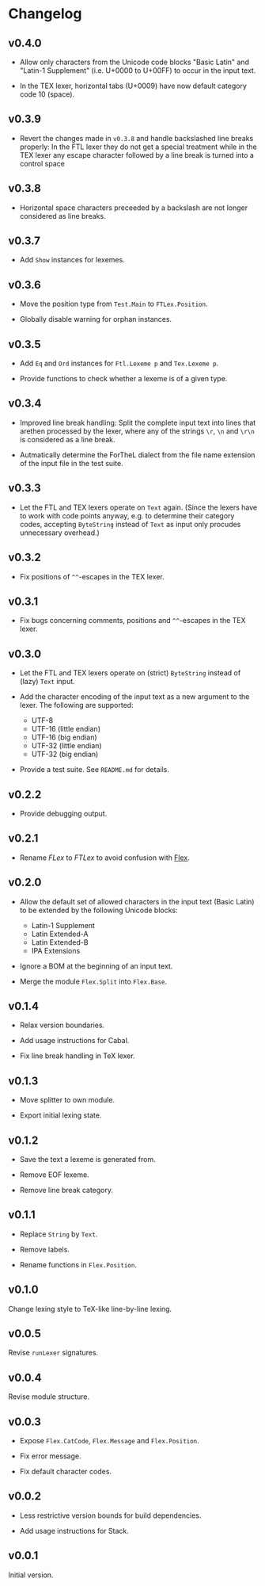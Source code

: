 # Changelog

## v0.4.0

* Allow only characters from the Unicode code blocks "Basic Latin" and
  "Latin-1 Supplement" (i.e. U+0000 to U+00FF) to occur in the input text.

* In the TEX lexer, horizontal tabs (U+0009) have now default category code
  10 (space).


## v0.3.9

* Revert the changes made in `v0.3.8` and handle backslashed line breaks
  properly: In the FTL lexer they do not get a special treatment while in the
  TEX lexer any escape character followed by a line break is turned into a
  control space


## v0.3.8

* Horizontal space characters preceeded by a backslash are not longer considered
  as line breaks.


## v0.3.7

* Add `Show` instances for lexemes.


## v0.3.6

* Move the position type from `Test.Main` to `FTLex.Position`.

* Globally disable warning for orphan instances.


## v0.3.5

* Add `Eq` and `Ord` instances for `Ftl.Lexeme p` and `Tex.Lexeme p`.

* Provide functions to check whether a lexeme is of a given type.


## v0.3.4

* Improved line break handling: Split the complete input text into lines that
  arethen processed by the lexer, where any of the strings `\r`, `\n` and `\r\n`
  is considered as a line break.

* Autmatically determine the ForTheL dialect from the file name extension of the
  input file in the test suite.


## v0.3.3

* Let the FTL and TEX lexers operate on `Text` again. (Since the lexers have to
  work with code points anyway, e.g. to determine their category codes,
  accepting `ByteString` instead of `Text` as input only procudes unnecessary
  overhead.)


## v0.3.2

* Fix positions of `^^`-escapes in the TEX lexer.


## v0.3.1

* Fix bugs concerning comments, positions and `^^`-escapes in the TEX lexer.


## v0.3.0

* Let the FTL and TEX lexers operate on (strict) `ByteString` instead of (lazy)
  `Text` input.

* Add the character encoding of the input text as a new argument to the lexer.
  The following are supported:

  - UTF-8
  - UTF-16 (little endian)
  - UTF-16 (big endian)
  - UTF-32 (little endian)
  - UTF-32 (big endian)

* Provide a test suite. See `README.md` for details.


## v0.2.2

* Provide debugging output.


## v0.2.1

* Rename *FLex* to *FTLex* to avoid confusion with
  [Flex](https://github.com/westes/flex).


## v0.2.0

* Allow the default set of allowed characters in the input text (Basic Latin)
  to be extended by the following Unicode blocks:

  - Latin-1 Supplement
  - Latin Extended-A
  - Latin Extended-B
  - IPA Extensions

* Ignore a BOM at the beginning of an input text.

* Merge the module `Flex.Split` into `Flex.Base`.


## v0.1.4

* Relax version boundaries.

* Add usage instructions for Cabal.

* Fix line break handling in TeX lexer.


## v0.1.3

* Move splitter to own module.

* Export initial lexing state.


## v0.1.2

* Save the text a lexeme is generated from.

* Remove EOF lexeme.

* Remove line break category.


## v0.1.1

* Replace `String` by `Text`.

* Remove labels.

* Rename functions in `Flex.Position`.


## v0.1.0

Change lexing style to TeX-like line-by-line lexing.


## v0.0.5

Revise `runLexer` signatures.


## v0.0.4

Revise module structure.


## v0.0.3

* Expose `Flex.CatCode`, `Flex.Message` and `Flex.Position`.

* Fix error message.

* Fix default character codes.


## v0.0.2

* Less restrictive version bounds for build dependencies.

* Add usage instructions for Stack.


## v0.0.1

Initial version.
